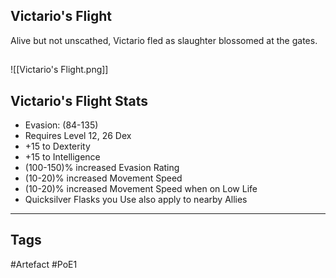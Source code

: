 ## Victario's Flight
Alive but not unscathed, Victario fled
as slaughter blossomed at the gates.
##
![[Victario's Flight.png]]
## Victario's Flight Stats
- Evasion: (84-135)
- Requires Level 12, 26 Dex
- +15 to Dexterity
- +15 to Intelligence
- (100-150)% increased Evasion Rating
- (10-20)% increased Movement Speed
- (10-20)% increased Movement Speed when on Low Life
- Quicksilver Flasks you Use also apply to nearby Allies


---
## Tags
#Artefact
#PoE1